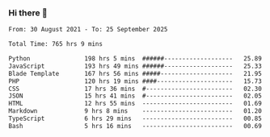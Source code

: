 ### Hi there 👋

<!--
**dominoto/dominoto** is a ✨ _special_ ✨ repository because its `README.md` (this file) appears on your GitHub profile.

Here are some ideas to get you started:

- 🔭 I’m currently working on ...
- 🌱 I’m currently learning ...
- 👯 I’m looking to collaborate on ...
- 🤔 I’m looking for help with ...
- 💬 Ask me about ...
- 📫 How to reach me: ...
- 😄 Pronouns: ...
- ⚡ Fun fact: ...
-->
<!--START_SECTION:waka-->

```txt
From: 30 August 2021 - To: 25 September 2025

Total Time: 765 hrs 9 mins

Python               198 hrs 5 mins  ######-------------------   25.89 %
JavaScript           193 hrs 49 mins ######-------------------   25.33 %
Blade Template       167 hrs 56 mins #####--------------------   21.95 %
PHP                  120 hrs 19 mins ####---------------------   15.73 %
CSS                  17 hrs 36 mins  #------------------------   02.30 %
JSON                 15 hrs 41 mins  #------------------------   02.05 %
HTML                 12 hrs 55 mins  -------------------------   01.69 %
Markdown             9 hrs 8 mins    -------------------------   01.20 %
TypeScript           6 hrs 29 mins   -------------------------   00.85 %
Bash                 5 hrs 16 mins   -------------------------   00.69 %
```

<!--END_SECTION:waka-->
